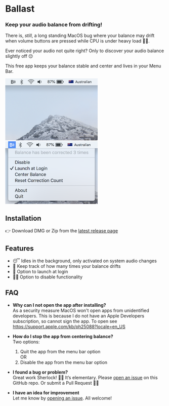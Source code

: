 # Ballast
### Keep your audio balance from drifting!

There is, *still*, a long standing MacOS bug where your balance may drift when volume buttons are pressed while CPU is under heavy load 🤷‍♀️.

Ever noticed your audio not quite right? Only to discover your audio balance slightly off 😔

This free app keeps your balance stable and center and lives in your Menu Bar. 

<img width="292" alt="Ballast App Closed" src="/screenshots/ballast-closed.png">
<img width="292" alt="Ballast App Open" src="/screenshots/ballast-open.png">

## Installation
👉 Download DMG or Zip from the [latest release page](https://github.com/jamsinclair/ballast/releases)

## Features
- 😴 Idles in the background, only activated on system audio changes
- 📝 Keep track of how many times your balance drifts
- 🚀 Option to launch at login
- 🙅‍♀️ Option to disable functionality

## FAQ

- **Why can I not open the app after installing?**\
  As a security measure MacOS won't open apps from unidentified developers.
  This is because I do not have an Apple Developers subscription, so cannot sign the app.
  To open see https://support.apple.com/kb/ph25088?locale=en_US

- **How do I stop the app from centering balance?**\
  Two options:
  1. Quit the app from the menu bar option\
  OR
  1. Disable the app from the menu bar option

- **I found a bug or problem?**\
  Great work Sherlock! 🕵️‍♂️ It’s elementary. Please [open an issue](https://github.com/jamsinclair/ballast/issues/new) on this GitHub repo. Or submit a Pull Request 🙇‍♀️

- **I have an idea for improvement**\
  Let me know by [opening an issue](https://github.com/jamsinclair/ballast/issues/new). All welcome!
